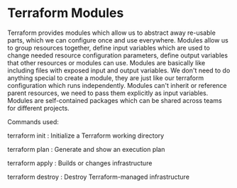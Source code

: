 # Terraform Modules

Terraform provides modules which allow us to abstract away re-usable parts, which we can configure once and use everywhere. Modules allow us to group resources together, define input variables which are used to change needed resource configuration parameters, define output variables that other resources or modules can use. Modules are basically like including files with exposed input and output variables. We don't need to do anything special to create a module, they are just like our terraform configuration which runs independently. Modules can't inherit or reference parent resources, we need to pass them explicitly as input variables. Modules are self-contained packages which can be shared across teams for different projects.

Commands used:

terraform init : Initialize a Terraform working directory

terraform plan : Generate and show an execution plan

terraform apply : Builds or changes infrastructure

terraform destroy : Destroy Terraform-managed infrastructure
